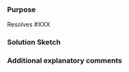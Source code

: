 <!--
**IMPORTANT: Please do not create a Pull Request without creating an issue first.**

Any change needs to be discussed before proceeding.
Failure to do so may result in the rejection of the pull request.
Fixing miniscule documentation issues or typos is an exception to this rule.

I recommend removing these comments before submitting.

Please provide enough information so that others can review your pull request:
-->

### Purpose
<!--
Explain the **motivation** for making this change. What existing problem does
the pull request solve? This could be a short summary of the motivating issue.


You may remove this if you're fixing a typo.
-->

Resolves #XXX <!-- associate the motivating issue -->


### Solution Sketch
<!--
Outline the design decisions leading to this very change set.
You may also remove this if you're fixing a typo 😉
-->


### Additional explanatory comments

